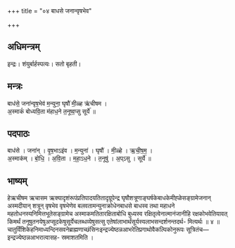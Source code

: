 +++
title = "०४ बाधसे जनान्वृषभेव"

+++
## अधिमन्त्रम्
इन्द्रः। शंयुर्बार्हस्पत्यः। सतो बृहती।

## मन्त्रः
बाध॑से॒ जना॑न्वृष॒भेव॑ म॒न्युना॒ घृषौ॑ मी॒ळ्ह ऋ॑चीषम ।  
अ॒स्माकं॑ बोध्यवि॒ता म॑हाध॒ने त॒नूष्व॒प्सु सूर्ये॑ ॥

## पदपाठः
बाध॑से । जना॑न् । वृ॒ष॒भाऽइ॑व । म॒न्युना॑ । घृषौ॑ । मी॒ळ्हे । ऋ॒ची॒ष॒म॒ ।  
अ॒स्माक॑म् । बो॒धि॒ । अ॒वि॒ता । म॒हा॒ऽध॒ने । त॒नूषु॑ । अ॒प्ऽसु । सूर्ये॑ ॥

## भाष्यम्
हेऋचीषम ऋचासम ऋक्यादृशंरूपंप्रतिपादयतितादृग्रूपेन्द्र घृषौशत्रूणाङ्घर्षकेबाधकेमीह्ळेसङ्ग्रामेजनान् अस्मदीयान् शत्रून् वृषभेव वृषभेणेव बलवतामन्युनाक्रोधेनबाधसे बाधस्व तथा महाधने महतोधनस्यनिमित्तभूतेसङ्ग्रामेच अस्माकमतितारक्षिताबोधि बुध्यस्व रक्षितृत्वेनात्मानंजानीहि रक्षकोभवेतियावत् किमर्थं तनूषुतनयेषुअप्सूदकेषुसूर्येचलब्धव्येषुसत्सु एतेषांलाभार्थंसूर्यस्यलाभसन्दर्शनन्तदर्थ- मित्यर्थः ॥ ४ ॥ चातुर्विंशिकेहनिमाध्यन्दिनसवनेब्राह्मणाच्छंसिनःइन्द्रज्येष्ठन्नआभरेतिप्रगाथोवैकल्पिकोनुरूपः सूत्रितंच—इन्द्रज्येष्ठन्नआभरात्वासह- स्रमाशतमिति ।